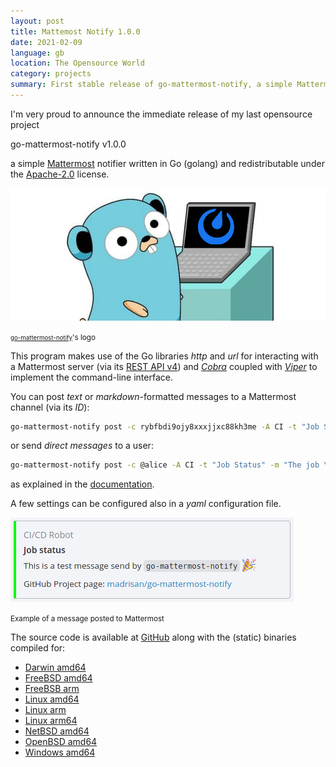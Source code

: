```yaml
---
layout: post
title: Mattemost Notify 1.0.0
date: 2021-02-09
language: gb
location: The Opensource World
category: projects
summary: First stable release of go-mattermost-notify, a simple Mattermost notifier written in Go.
---
```


I'm very proud to announce the immediate release of my last opensource project

<div class="p-3 mb-3 h5 text-center font-weight-bold bg-info text-white shadow">
go-mattermost-notify v1.0.0
</div>

a simple [Mattermost](https://mattermost.com/) notifier written in Go (golang) and redistributable
under the [Apache-2.0](https://github.com/madrisan/go-mattermost-notify/blob/main/LICENSE) license.

<picture>
    <img src="https://raw.githubusercontent.com/madrisan/go-mattermost-notify/main/images/go-mattermost-notify-logo.png"
         class="mx-auto d-block img-fluid pt-3">
</picture>
<p class="text-center pt-2 pb-1">
    <small>
       <a href="https://github.com/madrisan/go-mattermost-notify">
          <small>go-mattermost-notify</small></a>'s logo
    </small>
</p>

This program makes use of the Go libraries *http* and *url* for interacting with a Mattermost
server (via its [REST API v4](https://api.mattermost.com/v4/))
and *[Cobra](https://cobra.dev/)* coupled with *[Viper](https://github.com/spf13/viper)*
to implement the command-line interface.

You can post *text* or *markdown*-formatted messages to a Mattermost channel (via its *ID*):
```bash
go-mattermost-notify post -c rybfbdi9ojy8xxxjjxc88kh3me -A CI -t "Job Status" -m "The job \#BEEF has failed :bug:" -l critical
```
or send *direct messages* to a user:
```bash
go-mattermost-notify post -c @alice -A CI -t "Job Status" -m "The job \#BEEF ended successfully :tada:" -l success
```
as explained in the
[documentation](https://github.com/madrisan/go-mattermost-notify/blob/main/README.md).

A few settings can be configured also in a *yaml* configuration file.

<picture>
    <img src="https://raw.githubusercontent.com/madrisan/go-mattermost-notify/main/images/mattermost_post_example.png"
         class="mx-auto d-block img-fluid pt-1">
</picture>
<p class="text-center pt-2 pb-31">
    <small>Example of a message posted to Mattermost</small>
</p>

The source code is available at [GitHub](https://github.com/madrisan/go-mattermost-notify/)
along with the (static) binaries compiled for:

 * [Darwin amd64](https://github.com/madrisan/go-mattermost-notify/releases/download/v1.0.0/darwin_amd64.zip)
 * [FreeBSD amd64](https://github.com/madrisan/go-mattermost-notify/releases/download/v1.0.0/freebsd_amd64.zip)
 * [FreeBSB arm](https://github.com/madrisan/go-mattermost-notify/releases/download/v1.0.0/freebsd_arm.zip)
 * [Linux amd64](https://github.com/madrisan/go-mattermost-notify/releases/download/v1.0.0/linux_amd64.zip)
 * [Linux arm](https://github.com/madrisan/go-mattermost-notify/releases/download/v1.0.0/linux_arm.zip)
 * [Linux arm64](https://github.com/madrisan/go-mattermost-notify/releases/download/v1.0.0/linux_arm64.zip)
 * [NetBSD amd64](https://github.com/madrisan/go-mattermost-notify/releases/download/v1.0.0/netbsd_amd64.zip)
 * [OpenBSD amd64](https://github.com/madrisan/go-mattermost-notify/releases/download/v1.0.0/openbsd_amd64.zip)
 * [Windows amd64](https://github.com/madrisan/go-mattermost-notify/releases/download/v1.0.0/windows_amd64.zip)
